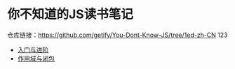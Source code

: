 # 你不知道的JS读书笔记

仓库链接：https://github.com/getify/You-Dont-Know-JS/tree/1ed-zh-CN
123

- [入门与进阶](https://github.com/MrZhang123/article-collection/blob/master/You-Dont-Know-JS/Up%26Going.md)
- [作用域与闭包](https://github.com/MrZhang123/article-collection/blob/master/You-Dont-Know-JS/Scope%26Closures.md)
